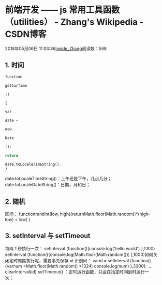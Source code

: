 
# 前端开发 —— js 常用工具函数（utilities） - Zhang's Wikipedia - CSDN博客


2018年05月06日 11:03:36[Inside_Zhang](https://me.csdn.net/lanchunhui)阅读数：568



## 1. 时间
```python
function
```
```python
getCurTime
```
```python
()
```
```python
{
```
```python
var
```
```python
date =
```
```python
new
```
```python
Date
```
```python
();
```
```python
return
```
```python
date.toLocaleTimeString();
}
```
date.toLocaleTimeString()：上午还是下午，几点几分；
date.toLocaleDateString()：日期，月和日；
## 2. 随机
区间：
functionrandInt(low, high){returnMath.floor(Math.random()*(high-low) + low)
}
## 3. setInterval 与 setTimeout
每隔 1 秒执行一次：
setInterval (function(){console.log('hello world')
},1000)
setInterval (function(){console.log(Math.floor(Math.random()))
},1000)如何关闭定时周期执行呢，需要事先保存 id 识别码：
varid = setInterval (function(){varnum =Math.floor(Math.random() *1024)
    console.log(num)
},3000);
....
clearInterval(id)
setTimeout() ：定时运行函数，只会在指定时间到时运行一次；


